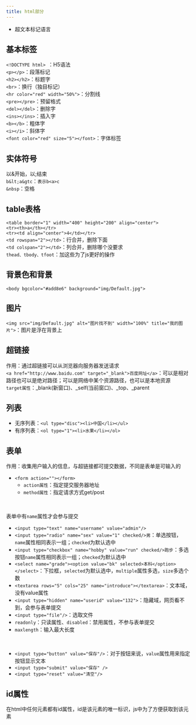 ```yaml
---
title: html部分
---
```


- 超文本标记语言

## 基本标签   
```<!DOCTYPE html> ```：H5语法   
```<p></p>```：段落标记   
```<h2></h2>```：标题字   
```<br>```：换行（独目标记）   
```<hr color="red" width="50%">```：分割线   
```<pre></pre>```：预留格式   
```<del></del>```：删除字   
```<ins></ins>```：插入字   
```<b></b>```：粗体字   
```<i></i>```：斜体字   
```<font color="red" size="5"></font>```：字体标签   

## 实体符号   
以&开始，以;结束   
```b&lt;a&gtc```：```表示b<a>c```   
```&nbsp```：空格   

## table表格   
```<table border="1" width="400" height="200" align="center">```   
```<tr><th>a</th></tr>```   
```<tr><td align="center">4</td></tr>```   
```<td rowspan="2"></td>```：行合并，删除下面   
```<td colspan="2"></td>```：列合并，删除哪个没要求   
```thead、tbody、tfoot```：加这些为了js更好的操作   

## 背景色和背景   
```<body bgcolor="#add8e6" background="img/Default.jpg">```  

## 图片  
```<img src="img/Default.jpg" alt="图片找不到" width="100%" title="我的图片">```：图片是浮在背景上

## 超链接
作用：通过超链接可以从浏览器向服务器发送请求   
```<a href="http://www.baidu.com" target="_blank">百度网址</a>```：可以是相对路径也可以是绝对路径；可以是网络中某个资源路径，也可以是本地资源   
```target属性```：_blank(新窗口)、_self(当前窗口)、_top、_parent

## 列表   
- 无序列表：```<ul type="disc"><li>中国</li></ul>```   
- 有序列表：```<ol type="1"><li>水果</li></ol>```   

## 表单   
作用：收集用户输入的信息，与超链接都可提交数据，不同是表单是可输入的   
- ```<form action=""></form>```   
  - ```action属性```：指定提交服务器地址   
  - ```method属性```：指定请求方式get/post   
<br>
   
表单中有```name```属性才会参与提交   
* ```<input type="text" name="username" value="admin"/>```   
* ```<input type="radio" name="sex" value="1" checked/>男```：单选按钮，```name```属性相同表示一组；```checked```为默认选中   
* ```<input type="checkbox" name="hobby" value="run" checked/>跑步```：多选按钮```name```属性相同表示一组；```checked```为默认选中
* ```<select name="grade"><option value="bk" selected>本科</option></select>```：下拉框，```selected```为默认选中，```multiple```属性多选，```size```多选个数   
* ```<textarea rows="5" cols="25" name="introduce"></textarea>```：文本域，没有value属性   
* ```<input type="hidden" name="userid" value="132">```：隐藏域，网页看不到，会参与表单提交   
* ```<input type="file"/>```：选取文件   
* ```readonly```：只读属性、```disabled```：禁用属性，不参与表单提交   
* ```maxlength```：输入最大长度   
<br>
   
- ```<input type="button" value="保存"/>```：对于按钮来说，```value```属性用来指定按钮显示文本   
- ```<input type="submit" value="保存" />```   
- ```<input type="reset" value="清空"/>```   

## id属性
在html中任何元素都有id属性，id是该元素的唯一标识，js中为了方便获取到该元素   

